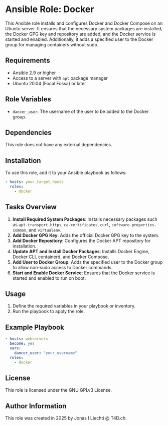 # Ansible Role: Docker

This Ansible role installs and configures Docker and Docker Compose on an Ubuntu server. It ensures that the necessary system packages are installed, the Docker GPG key and repository are added, and the Docker service is started and enabled. Additionally, it adds a specified user to the Docker group for managing containers without sudo.

## Requirements

- Ansible 2.9 or higher
- Access to a server with `apt` package manager
- Ubuntu 20.04 (Focal Fossa) or later

## Role Variables

- `dancer_user`: The username of the user to be added to the Docker group.

## Dependencies

This role does not have any external dependencies.

## Installation

To use this role, add it to your Ansible playbook as follows:

```yaml
- hosts: your_target_hosts
  roles:
    - docker
```

## Tasks Overview

1. **Install Required System Packages**: Installs necessary packages such as `apt-transport-https`, `ca-certificates`, `curl`, `software-properties-common`, and `virtualenv`.
2. **Add Docker GPG Key**: Adds the official Docker GPG key to the system.
3. **Add Docker Repository**: Configures the Docker APT repository for installation.
4. **Update APT and Install Docker Packages**: Installs Docker Engine, Docker CLI, containerd, and Docker Compose.
5. **Add User to Docker Group**: Adds the specified user to the Docker group to allow non-sudo access to Docker commands.
6. **Start and Enable Docker Service**: Ensures that the Docker service is started and enabled to run on boot.

## Usage

1. Define the required variables in your playbook or inventory.
2. Run the playbook to apply the role.

## Example Playbook

```yaml
- hosts: webservers
  become: yes
  vars:
    dancer_user: "your_username"
  roles:
    - docker
```

## License

This role is licensed under the GNU GPLv3 License.

## Author Information

This role was created in 2025 by Jonas I Liechti @ T4D.ch.
